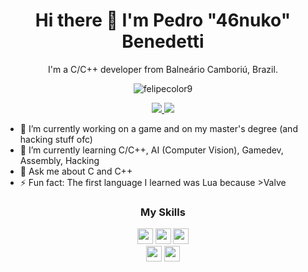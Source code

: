 <h1 align='center'> Hi there 👋 I'm Pedro "46nuko" Benedetti </h1>
<p align='center'>
  I'm a C/C++ developer from Balneário Camboriú, Brazil.
</p>
<p align="center"><img align="center" src="https://github-readme-stats-gamma-teal.vercel.app/api/top-langs/?username=shiro-nuko&hide=javascript,html,css,shell,c%23" alt="felipecolor9" /></p>
<p align='center'>
  <a href="https://www.linkedin.com/in/pedro-benedetti-28b624162/">
    <img src="https://img.shields.io/badge/linkedin-%230077B5.svg?&style=for-the-badge&logo=linkedin&logoColor=white" />
  </a>
  <a href="https://twitter.com/ShiroNukoDotC/">
    <img src="https://img.shields.io/badge/Twitter-1da1f2?style=for-the-badge&logo=twitter&logoColor=white" />
  </a>
</p>

- 🔭 I’m currently working on a game and on my master's degree (and hacking stuff ofc)
- 🌱 I’m currently learning C/C++, AI (Computer Vision), Gamedev, Assembly, Hacking  
- 💬 Ask me about C and C++  
- ⚡ Fun fact: The first language I learned was Lua because >Valve

<h3 align='center'>My Skills</h3>

<p align="center">
<img src="https://img.shields.io/badge/C-555555?style=for-the-badge&logo=c&logoColor=white" height="25"/>
<img src="https://img.shields.io/badge/C++-f34b7d?style=for-the-badge&logo=cplusplus&logoColor=white" height="25"/>
<img src="https://img.shields.io/badge/Lua-000080?style=for-the-badge&logo=lua&logoColor=white" height="25"/>
<br>
<img src="https://img.shields.io/badge/Git-F05032?style=for-the-badge&logo=git&logoColor=white" height="25"/>
<img src="https://img.shields.io/badge/Mathematics-cb0000?style=for-the-badge&logo=Apostrophe&logoColor=white" height="25"/>
</p>

